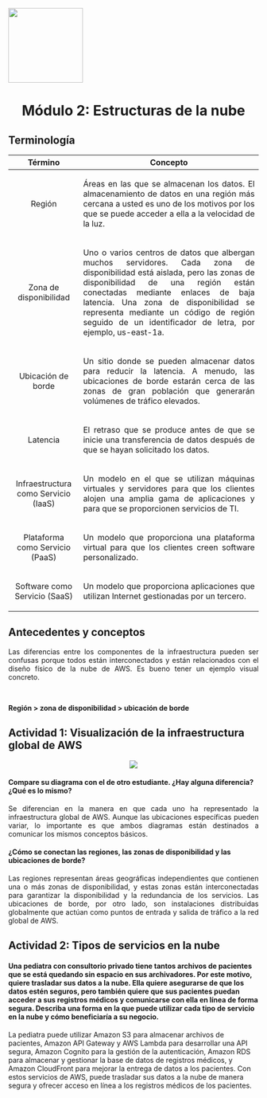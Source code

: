 <p align="left">
  <img src="https://semanadelcannabis.cayetano.edu.pe/assets/img/logo-upch.png" width="150">
  <h1 align="center">Módulo 2: Estructuras de la nube</h1>
</p>

## Terminología
| Término | Concepto |
| :------------: | :------------: |
| Región  | <p align="justify">Áreas en las que se almacenan los datos. El almacenamiento de datos en una región más cercana a usted es uno de los motivos por los que se puede acceder a ella a la velocidad de la luz.</p>  |
| Zona de disponibilidad  |  <p align="justify">Uno o varios centros de datos que albergan muchos servidores. Cada zona de disponibilidad está aislada, pero las zonas de disponibilidad de una región están conectadas mediante enlaces de baja latencia. Una zona de disponibilidad se representa mediante un código de región seguido de un identificador de letra, por ejemplo, us-east-1a.</p> |
| Ubicación de borde  |  <p align="justify">Un sitio donde se pueden almacenar datos para reducir la latencia. A menudo, las ubicaciones de borde estarán cerca de las zonas de gran población que generarán volúmenes de tráfico elevados.</p> |
| Latencia  | <p align="justify">El retraso que se produce antes de que se inicie una transferencia de datos después de que se hayan solicitado los datos.</p>  |
| Infraestructura como Servicio (IaaS)  | <p align="justify">Un modelo en el que se utilizan máquinas virtuales y servidores para que los clientes alojen una amplia gama de aplicaciones y para que se proporcionen servicios de TI.</p>  |
| Plataforma como Servicio (PaaS)  | <p align="justify">Un modelo que proporciona una plataforma virtual para que los clientes creen software personalizado.</p> |
| Software como Servicio (SaaS)  | <p align="justify">Un modelo que proporciona aplicaciones que utilizan Internet gestionadas por un tercero.</p> |

## Antecedentes y conceptos
<p align="justify">
Las diferencias entre los componentes de la infraestructura pueden ser confusas porque todos están interconectados y están relacionados con el diseño físico de la nube de AWS. Es bueno tener un ejemplo visual concreto.</p><br>

<p align="center">
  
**Región > zona de disponibilidad > ubicación de borde**</p>

## Actividad 1: Visualización de la infraestructura global de AWS
<p align= "center">
  <img src="https://github.com/EdwinJaraOFC/CDRPersonal/assets/150296803/87389e5e-6027-4958-b95e-6e0d219f5bde">
</p>

#### Compare su diagrama con el de otro estudiante. ¿Hay alguna diferencia? ¿Qué es lo mismo?
<p align="justify">
Se diferencian en la manera en que cada uno ha representado la infraestructura global de AWS. Aunque las ubicaciones específicas pueden variar, lo importante es que ambos diagramas están destinados a comunicar los mismos conceptos básicos.</p>

#### ¿Cómo se conectan las regiones, las zonas de disponibilidad y las ubicaciones de borde?
<p align="justify">
Las regiones representan áreas geográficas independientes que contienen una o más zonas de disponibilidad, y estas zonas están interconectadas para garantizar la disponibilidad y la redundancia de los servicios. Las ubicaciones de borde, por otro lado, son instalaciones distribuidas globalmente que actúan como puntos de entrada y salida de tráfico a la red global de AWS.</p>

## Actividad 2: Tipos de servicios en la nube
<p align="justify">
  
#### Una pediatra con consultorio privado tiene tantos archivos de pacientes que se está quedando sin espacio en sus archivadores. Por este motivo, quiere trasladar sus datos a la nube. Ella quiere asegurarse de que los datos estén seguros, pero también quiere que sus pacientes puedan acceder a sus registros médicos y comunicarse con ella en línea de forma segura. Describa una forma en la que puede utilizar cada tipo de servicio en la nube y cómo beneficiaría a su negocio.
La pediatra puede utilizar Amazon S3 para almacenar archivos de pacientes, Amazon API Gateway y AWS Lambda para desarrollar una API segura, Amazon Cognito para la gestión de la autenticación, Amazon RDS para almacenar y gestionar la base de datos de registros médicos, y Amazon CloudFront para mejorar la entrega de datos a los pacientes. Con estos servicios de AWS, puede trasladar sus datos a la nube de manera segura y ofrecer acceso en línea a los registros médicos de los pacientes.
</p>

